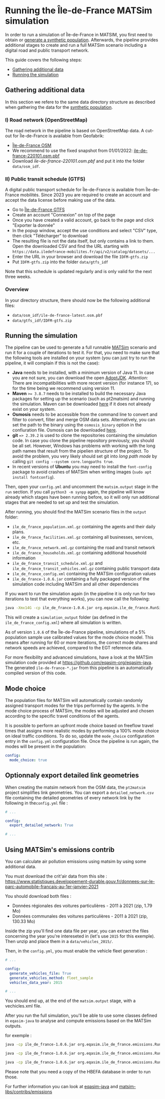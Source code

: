 # Running the Île-de-France MATSim simulation

In order to run a simulation of Île-de-France in MATSIM, you first need
to obtain or [generate a synthetic population](population.md). Afterwards, the
pipeline provides additional stages to create and run a full MATSim scenario
including a digital road and public transport network.

This guide covers the following steps:

- [Gathering additional data](#section-data)
- [Running the simulation](#section-simulation)

## <a name="section-data"></a>Gathering additional data

In this section we refere to the same data directory structure as described when
gathering the data for the [synthetic population](population.md).

### I) Road network (OpenStreetMap)

The road network in the pipeline is based on OpenStreetMap data.
A cut-out for Île-de-France is available from Geofabrik:

- [Île-de-France OSM](https://download.geofabrik.de/europe/france/ile-de-france.html)
- We recommend to use the fixed snapshot from 01/01/2022: [ile-de-france-220101.osm.pbf](https://download.geofabrik.de/europe/france/ile-de-france-220101.osm.pbf)
- Download *ile-de-france-220101.osm.pbf* and put it into the folder `data/osm_idf`.

### II) Public transit schedule (GTFS)

A digital public transport schedule for Île-de-France is available from Île-de-France mobilités. Since 2023 you are required to create an account and accept the data license before making use of the data.

- Go to [Île-de-France GTFS](https://prim.iledefrance-mobilites.fr/fr/donnees-statiques/offre-horaires-tc-gtfs-idfm)
- Create an account "Connexion" on top of the page
- Once you have created a valid account, go back to the page and click "Exporter la donnée"
- In the popup window, accept the use conditions and select "CSV" type, then click "Télécharger" to download
- The resulting file is not the data itself, but only contains a link to them. Open the downloaded CSV and find the URL starting with `https://data.iledefrance-mobilites.fr/api/v2/catalog/datasets/...`
- Enter the URL in your browser and download the file `IDFM-gtfs.zip`
- Put `IDFM-gtfs.zip` into the folder `data/gtfs_idf`

Note that this schedule is updated regularly and is only valid for the next three
weeks.

### Overview

In your directory structure, there should now be the following additional files:

- `data/osm_idf/ile-de-france-latest.osm.pbf`
- `data/gtfs_idf/IDFM-gtfs.zip`

## <a name="section-simulation">Running the simulation

The pipeline can be used to generate a full runnable [MATSim](https://matsim.org/)
scenario and run it for a couple of iterations to test it. For that, you need
to make sure that the following tools are installed on your system (you can just
try to run the pipeline, it will complain if this is not the case):

- **Java** needs to be installed, with a minimum version of Java 11. In case
you are not sure, you can download the open [AdoptJDK](https://adoptopenjdk.net/). *Attention:* There are incompatibilities with more recent version (for instance 17), so for the time being we recommend using version 11.
- **Maven** `>= 3.8.7` needs to be installed to build the necessary Java packages for setting
up the scenario (such as pt2matsim) and running the simulation. Maven can be
downloaded [here](https://maven.apache.org/) if it does not already exist on
your system.
- **Osmosis** needs to be accessible from the command line to convert and filter
to convert, filter and merge OSM data sets. Alternatively, you can set the path
to the binary using the `osmosis_binary` option in the confiuration file. Osmosis
can be downloaded [here](https://wiki.openstreetmap.org/wiki/Osmosis).
- **git** `=> 2.39.2` is used to clone the repositories containing the simulation code. In
case you clone the pipeline repository previously, you should be all set. However, Windows has problems with working with the long path names that result from the pipelien structure of the project. To avoid the problem, you very likely should set git into *long path mode* by calling `git config --system core.longpaths true`.
- In recent versions of **Ubuntu** you may need to install the `font-config` package to avoid crashes of MATSim when writing images (`sudo apt install fontconfig`).

Then, open your `config.yml` and uncomment the `matsim.output` stage in the
`run` section. If you call `python3 -m synpp` again, the pipeline will know
already which stages have been running before, so it will only run additional
stages that are needed to set up and test the simulation.

After running, you should find the MATSim scenario files in the `output`
folder:

- `ile_de_france_population.xml.gz` containing the agents and their daily plans.
- `ile_de_france_facilities.xml.gz` containing all businesses, services, etc.
- `ile_de_france_network.xml.gz` containing the road and transit network
- `ile_de_france_households.xml.gz` containing additional household information
- `ile_de_france_transit_schedule.xml.gz` and `ile_de_france_transit_vehicles.xml.gz` containing public transport data
- `ile_de_france_config.xml` containing the MATSim configuration values
- `ile_de_france-1.0.6.jar` containing a fully packaged version of the simulation code including MATSim and all other dependencies

If you want to run the simulation again (in the pipeline it is only run for
two iterations to test that everything works), you can now call the following:

```bash
java -Xmx14G -cp ile_de_france-1.0.6.jar org.eqasim.ile_de_france.RunSimulation --config-path ile_de_france_config.xml
```

This will create a `simulation_output` folder (as defined in the `ile_de_france_config.xml`)
where all simulation is written.

As of version `1.0.6` of the Île-de-France pipeline, simulations of a 5% population sample use calibrated values for the mode choice model. This means after running for 60 or more iterations, the correct mode shares and network speeds are achieved, compared to the EGT reference data.

For more flexibility and advanced simulations, have a look at the MATSim
simulation code provided at https://github.com/eqasim-org/eqasim-java. The generated
`ile-de-france-*.jar` from this pipeline is an automatically compiled version of
this code.

## Mode choice

The population files for MATSim will automatically contain randomly assigned transport modes for the trips performed by the agents. In the mode choice process of MATSim, the modes will be adjusted and chosen according to the specific travel conditions of the agents.

It is possible to perform an upfront mode choice based on freeflow travel times that assigns more realistic modes by performing a 100% mode choice on ideal traffic conditions. To do so, update the `mode_choice` configuration entry in the `config.yml` configuration file. Once the pipeline is run again, the modes will be present in the population:

```yaml
config:
  mode_choice: true
```

## <a name="section-data"></a>Optionnaly export detailed link geometries

When creating the matsim network from the OSM data, the `pt2matsim` project simplifies link geometries.
You can export a `detailed_network.csv` file containing the detailed geometries of every network link by the following in the`config.yml` file :

```yaml
# ...

config:
  export_detailed_network: True

# ...
```

## <a name="section-data"></a>Using MATSim's emissions contrib

You can calculate air pollution emissions using matsim by using some additional data.

You must download the crit'air data from this site : https://www.statistiques.developpement-durable.gouv.fr/donnees-sur-le-parc-automobile-francais-au-1er-janvier-2021


You should download both files :

 - Données régionales des voitures particulières - 2011 à 2021 (zip, 1.79 Mo)
 - Données communales des voitures particulières - 2011 à 2021 (zip, 130.33 Mo)

Inside the zip you'll find one data file per year, you can extract the files concerning the year you're intereseted in (let's use `2015` for this exemple). Then unzip and place them in a `data/vehicles_2015/`.

Then, in the `config.yml`, you must enable the vehicle fleet generation :

```yaml
# ...

config:
  generate_vehicles_file: True
  generate_vehicles_method: fleet_sample
  vehicles_data_year: 2015

# ...
```

You should end up, at the end of the `matsim.output` stage, with a vechicles.xml file.

After you run the full simulation, you'll be able to use some classes defined in `eqasim-java` to analyse and compute emissions based on the MATSim outputs.

for exemple :

```bash
java -cp ile_de_france-1.0.6.jar org.eqasim.ile_de_france.emissions.RunComputeEmissionsEvents --config-path config.xml --hbefa-cold-avg ./EFA_ColdStart_Vehcat_2015_Cold_Average.csv --hbefa-hot-avg ./EFA_HOT_Vehcat_2015_Hot_Average.csv --hbefa-cold-detailed ./EFA_ColdStart_Subsegm_2015_Cold_Detailed.csv --hbefa-hot-detailed ./EFA_HOT_Subsegm_2015_Hot_Detailed.csv
```

```bash
java -cp ile_de_france-1.0.6.jar org.eqasim.ile_de_france.emissions.RunExportEmissionsNetwork --config-path config.xml --time-bin-size 3600
```

```bash
java -cp ile_de_france-1.0.6.jar org.eqasim.ile_de_france.emissions.RunComputeEmissionsGrid --config-path config.xml --domain-shp-path idf_25832.shp
```

Please note that you need a copy of the HBEFA database in order to run those.

For further information you can look at [eqasim-java](https://github.com/eqasim-org/eqasim-java) and [matsim-libs/contribs/emissions](https://github.com/matsim-org/matsim-libs/tree/master/contribs/emissions)
